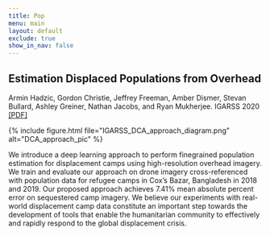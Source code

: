 ```yaml
---
title: Pop
menu: main
layout: default
exclude: true
show_in_nav: false
---
```


## Estimation Displaced Populations from Overhead

Armin Hadzic, Gordon Christie, Jeffrey Freeman, Amber Dismer, Stevan Bullard, Ashley Greiner, Nathan Jacobs, and Ryan Mukherjee. IGARSS 2020 [[PDF]](https://arxiv.org/abs/2006.14547)

{% include figure.html file="IGARSS_DCA_approach_diagram.png" alt="DCA_approach_pic" %}

We introduce a deep learning approach to perform finegrained population estimation for displacement camps using high-resolution overhead imagery. We train and evaluate our approach on drone imagery cross-referenced with population data for refugee camps in Cox’s Bazar, Bangladesh in 2018 and 2019. Our proposed approach achieves 7.41% mean absolute percent error on sequestered camp imagery. We believe our experiments with real-world displacement camp data constitute an important step towards the development of tools that enable the humanitarian community to effectively and rapidly respond to the global displacement crisis.
